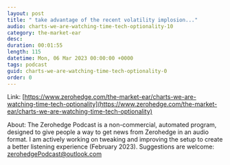 ```yaml
---
layout: post
title: " take advantage of the recent volatility implosion..."
audio: charts-we-are-watching-time-tech-optionality-10
category: the-market-ear
desc: 
duration: 00:01:55
length: 115
datetime: Mon, 06 Mar 2023 00:00:00 +0000
tags: podcast
guid: charts-we-are-watching-time-tech-optionality-0
order: 0
---
```



Link: [https://www.zerohedge.com/the-market-ear/charts-we-are-watching-time-tech-optionality](https://www.zerohedge.com/the-market-ear/charts-we-are-watching-time-tech-optionality)

About: The Zerohedge Podcast is a non-commercial, automated program, designed to give people a way to get news from Zerohedge in an audio format.  I am actively working on tweaking and improving the setup to create a better listening experience (February 2023).  Suggestions are welcome: [zerohedgePodcast@outlook.com](mailto:zerohedgePodcast@outlook.com)